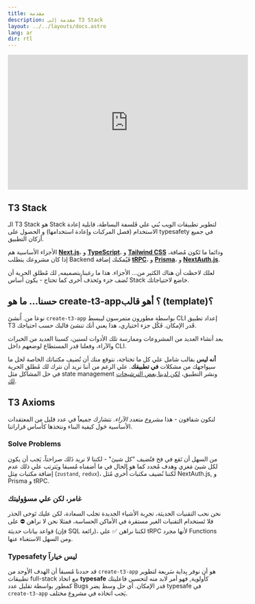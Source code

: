 ```yaml
---
title: مقدمة
description: مقدمة إلى T3 Stack
layout: ../../layouts/docs.astro
lang: ar
dir: rtl
---
```


<div class="embed">
<iframe width="560" height="315" src="https://www.youtube.com/embed/PbjHxIuHduU" title="The best stack for your next project" frameborder="0" allow="accelerometer; autoplay; clipboard-write; encrypted-media; gyroscope; picture-in-picture" allowfullscreen></iframe>
</div>

## T3 Stack

الـ T3 Stack هو Stack لتطوير تطبيقات الويب بُني علي فَلسفة البساطة، قابلية إعادة الاستخدام (فصل المركبات وإعادة استخدامها) و الحصول على typesafety في جميع أزكان التطبيق.

الأجزاء الأساسية هم [**Next.js**](https://nextjs.org/)، و [**TypeScript**](https://typescriptlang.org/)، و [**Tailwind CSS**](https://tailwindcss.com/) ودائما ما تَكون مُضافة، إذا كان مشروعك يتطلب Backend فَيُمكنك إضافة [**tRPC**](https://trpc.io/)، و [**Prisma**](https://prisma.io/)، و [**NextAuth.js**](https://next-auth.js.org/).

لعلك لاحظت أن هناك الكثير من... الأجزاء. هذا ما رغبنا بتصميمه, لك مُطلق الحرية أن تُضف جزء وتَحذف أُخرى كما تحتاج - يكون أساس Stack خاضع لاحتياجاتك.

## حسنا… ما هو create-t3-app؟ أهو قالب (template)؟

نوعا من. أُنشئ `create-t3-app` بواسطة مطورون متمرسون ليبسط CLI إعداد تطبيق T3 قَدر الإمكان. فَكُل جزء اختياري، هذا يعني أنك تنشئ قالبك حسب احتياجك.

بعد أنشاء العديد من المشروعات وممارسة تلك الأدوات لسنين، كسبنا العديد من الخبرات والآراء، وفعلنا قدر المستطاع لوضعهم داخل CLI.

**أنه ليس** بقالب شامل علي كل ما تحتاجة، نتوقع منك أن تُضيف مكتباتك الخاصة لحل ما سيواجهك من مشكلات **في تطبيقك**. علي الرغم من أننا نريد أن نترك لك مُطلق الحرية في حل المشاكل مثل state management ونشر التطبيق، [لكن لدينا بعض الترشيحات لك](/ar/other-recs).

## T3 Axioms

لنكون شفافون - هذا _مشروع متعدد الآراء_. نتشارك جميعاََ في عدد قليل من المعتقدات الأساسية حَول كيفية البناء ونتخذها كأساس قراراتنا.

### Solve Problems

من السهل أن تَقع في فخ فتُضيف "كل شيئ" - لكننا لا نريد ذَلك صراحتاً، يَجب أن يكون لكل شيئ مَغزي وهدف مُحدد كما هو الحال في ما أضفناه مُسبقا ويَترتب علي ذلك عدم إضافة مكتبات مِثل (`zustand`, `redux`)، لكننا نُضيف مكتبات أُخري مُثل NextAuth.js, و Prisma و tRPC.

### غامر، لكن علي مسؤوليتك

نحن نحب التقنيات الحديثة، تجرِبة الأشياء الجديدة تجلب السعادة، لكن عليك تَوخى الحذر فلا تَستخدام التقنيات الغير مستقرة في الأماكن الحساسة، فمثلا نحن لا نراهن ⛔️ على قواعد بيانات حديثة (فإن SQL رائعة)، لكننا نراهن ✅ علي tRPC لأنها مجرد Functions ومن السهل الاستغناء عنها.

### Typesafety ليس خياراََ

قد حددنا مُسبقاَ أن الهدف الأوحد من `create-t3-app` هو أن نوفر بِداية سَريعة لتطوير تطبيقات full-stack مع اتخاذ **typesafe** كأولوية, فهو أمر لابد منه لتحسين فاعليتك كمطور بواسطة تقليل عدد Bugs قدر الإمكان.
أي حل وسط يضر typesafe في `create-t3-app` يَجب اتخاذه في مشروع مختلف.
